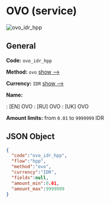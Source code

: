 
# OVO (service) 
![ovo_idr_hpp](https://static.openfintech.io/payment_methods/ovo_idr_hpp/logo.svg?w=400&c=v0.59.26#w200)  

## General 
 
**Code:** `ovo_idr_hpp` 
 
**Method:** `ovo` 
 [show -->](/payment-methods/ovo/) 
 
**Currency:** `IDR` [show -->](/currencies/IDR/) 
 
**Name:** 
 
:	[EN] OVO 
:	[RU] OVO 
:	[UK] OVO 
 
**Amount limits:** from `0.01` to `9999999` IDR 

## JSON Object 

```json
{
  "code":"ovo_idr_hpp",
  "flow":"hpp",
  "method":"ovo",
  "currency":"IDR",
  "fields":null,
  "amount_min":0.01,
  "amount_max":9999999
}
```  

